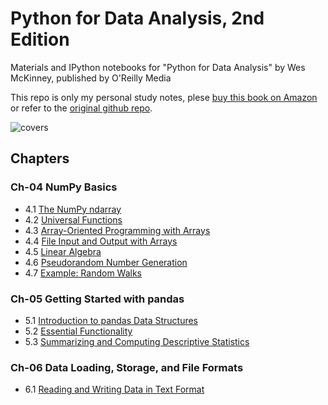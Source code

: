 # Python for Data Analysis, 2nd Edition

Materials and IPython notebooks for "Python for Data Analysis" by Wes McKinney, published by O'Reilly Media


This repo is only my personal study notes, plese [buy this book on Amazon](https://www.amazon.com/gp/product/1491957662/ref=as_li_tl?ie=UTF8&tag=quantpytho-20&camp=1789&creative=9325&linkCode=as2&creativeASIN=1491957662&linkId=8c3bf87b221dbcd8f541f0db20d4da83) or refer to the [original github repo](https://github.com/wesm/pydata-book).

![covers](cover.jpg)

## Chapters

### Ch-04 NumPy Basics

* 4.1 [The NumPy ndarray](https://gisyaliny.github.io/Data-Analysis-With-Python/Notebooks/ch-04-Numpy/4-1-ndarray.html)
* 4.2 [Universal Functions](https://gisyaliny.github.io/Data-Analysis-With-Python/Notebooks/ch-04-Numpy/4-2-universal-functions.html)
* 4.3 [Array-Oriented Programming with Arrays](https://gisyaliny.github.io/Data-Analysis-With-Python/Notebooks/ch-04-Numpy/4-3-Array-oriented-programming.html)
* 4.4 [File Input and Output with Arrays](https://gisyaliny.github.io/Data-Analysis-With-Python/Notebooks/ch-04-Numpy/4-4-File-input-and-output-with-arrays.html)
* 4.5 [Linear Algebra](https://gisyaliny.github.io/Data-Analysis-With-Python/Notebooks/ch-04-Numpy/4-5-Linear-algebra.html)
* 4.6 [Pseudorandom Number Generation](https://gisyaliny.github.io/Data-Analysis-With-Python/Notebooks/ch-04-Numpy/4-6-Pseudorandom-Number-Generation.html)
* 4.7 [Example: Random Walks](https://gisyaliny.github.io/Data-Analysis-With-Python/Notebooks/ch-04-Numpy/4-7-random-walks.html)

### Ch-05 Getting Started with pandas

* 5.1 [Introduction to pandas Data Structures](https://gisyaliny.github.io/Data-Analysis-With-Python/Notebooks/ch-05-Pandas/5-1-Introduction.html)
* 5.2 [Essential Functionality](https://gisyaliny.github.io/Data-Analysis-With-Python/Notebooks/ch-05-Pandas/5-2-Essential-Functionality.html)
* 5.3 [Summarizing and Computing Descriptive Statistics](https://gisyaliny.github.io/Data-Analysis-With-Python/Notebooks/ch-05-Pandas/5-3-Descriptive-Statistics.html)

### Ch-06 Data Loading, Storage, and File Formats

* 6.1 [Reading and Writing Data in Text Format](https://gisyaliny.github.io/Data-Analysis-With-Python/Notebooks/ch-06-Data-Analyze/Reading-and-Writting.html)
